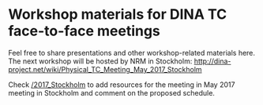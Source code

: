 # Workshop materials for DINA TC face-to-face meetings
Feel free to share presentations and other workshop-related materials here. The next workshop will be hosted by NRM in Stockholm: http://dina-project.net/wiki/Physical_TC_Meeting_May_2017_Stockholm

Check [/2017_Stockholm](2017_Stockholm) to add resources for the meeting in May 2017 meeting in Stockholm and comment on the proposed schedule.  

